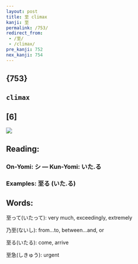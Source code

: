 ```yaml
---
layout: post
title: 至 climax
kanji: 至
permalink: /753/
redirect_from:
 - /至/
 - /climax/
pre_kanji: 752
nex_kanji: 754
---
```


## {753}

## `climax`

## [6]

<div class="stroke"><img src="E887B3.png" /></div>

## Reading:

### On-Yomi: シ &mdash; Kun-Yomi: いた.る

### Examples: 至る (いた.る)

## Words:

至って(いたって): very much, exceedingly, extremely

乃至(ないし): from...to, between...and, or

至る(いたる): come, arrive

至急(しきゅう): urgent
